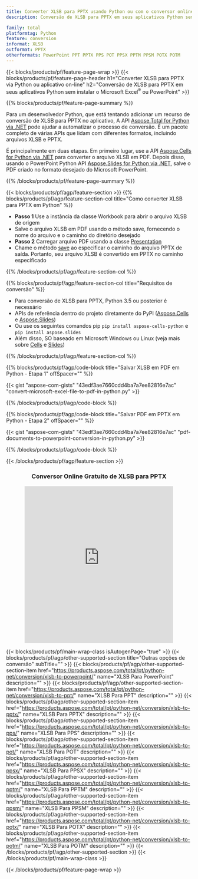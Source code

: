 ```yaml
---
title: Converter XLSB para PPTX usando Python ou com o conversor online gratuito
description: Conversão de XLSB para PPTX em seus aplicativos Python sem usar o Microsoft Office ou on-line. Teste o conversor online gratuito de CSV para POT rapidamente antes de integrar o código. 

family: total
platformtag: Python
feature: conversion
informat: XLSB
outformat: PPTX
otherformats: PowerPoint PPT PPTX PPS POT PPSX PPTM PPSM POTX POTM
---
```

{{< blocks/products/pf/feature-page-wrap >}}
{{< blocks/products/pf/feature-page-header h1="Converter XLSB para PPTX via Python ou aplicativo on-line" h2="Conversão de XLSB para PPTX em seus aplicativos Python sem instalar o Microsoft Excel<sup>&reg;</sup> ou PowerPoint" >}}

{{% blocks/products/pf/feature-page-summary %}}

Para um desenvolvedor Python, que está tentando adicionar um recurso de conversão de XLSB para PPTX no aplicativo, A API [Aspose.Total for Python via .NET](https://products.aspose.com/total/python-net/) pode ajudar a automatizar o processo de conversão. É um pacote completo de várias APIs que lidam com diferentes formatos, incluindo arquivos XLSB e PPTX.

É principalmente em duas etapas. Em primeiro lugar, use a API [Aspose.Cells for Python via .NET](https://products.aspose.com/cells/python-net/) para converter o arquivo XLSB em PDF. Depois disso, usando o PowerPoint Python API [Aspose.Slides for Python via .NET](https://products.aspose.com/slides/python-net/), salve o PDF criado no formato desejado do Microsoft PowerPoint. 

{{% /blocks/products/pf/feature-page-summary %}}

{{< blocks/products/pf/agp/feature-section >}}
{{% blocks/products/pf/agp/feature-section-col title="Como converter XLSB para PPTX em Python" %}}
- **Passo 1** Use a instância da classe Workbook para abrir o arquivo XLSB de origem 
- Salve o arquivo XLSB em PDF usando o método save, fornecendo o nome do arquivo e o caminho do diretório desejado
-  **Passo 2** Carregar arquivo PDF usando a classe [Presentation](https://reference.aspose.com/slides/python-net/aspose.slides/presentation/)
-  Chame o método [save](https://reference.aspose.com/slides/python-net/aspose.slides/presentation/) ao especificar o caminho do arquivo PPTX de saída. Portanto, seu arquivo XLSB é convertido em PPTX no caminho especificado

{{% /blocks/products/pf/agp/feature-section-col %}}

{{% blocks/products/pf/agp/feature-section-col title="Requisitos de conversão" %}}

- Para conversão de XLSB para PPTX, Python 3.5 ou posterior é necessário
- APIs de referência dentro do projeto diretamente do PyPI ([Aspose.Cells](https://pypi.org/project/aspose-cells-python/) e [Aspose.Slides](https://pypi.org/project/Aspose.Slides/))
-  Ou use os seguintes comandos pip ```pip install aspose-cells-python``` e ```pip install aspose.slides```
-  Além disso, SO baseado em Microsoft Windows ou Linux (veja mais sobre [Cells](https://docs.aspose.com/cells/python-net/getting-started/#installation) e [Slides](https://docs.aspose.com/slides/python-net/system-requirements/))
 

{{% /blocks/products/pf/agp/feature-section-col %}}

{{% blocks/products/pf/agp/code-block title="Salvar XLSB em PDF em Python - Etapa 1" offSpacer="" %}}

{{< gist "aspose-com-gists" "43edf3ae7660cdd4ba7a7ee82816e7ac" "convert-microsoft-excel-file-to-pdf-in-python.py" >}}

{{% /blocks/products/pf/agp/code-block %}}

{{% blocks/products/pf/agp/code-block title="Salvar PDF em PPTX em Python - Etapa 2" offSpacer="" %}}

{{< gist "aspose-com-gists" "43edf3ae7660cdd4ba7a7ee82816e7ac" "pdf-documents-to-powerpoint-conversion-in-python.py" >}}

{{% /blocks/products/pf/agp/code-block %}}

{{< /blocks/products/pf/agp/feature-section >}}
<div class="container-fluid agp-content bg-white aboutfile box-1 vh100 section nopbtm">
<div class=container>
<div class=row>
<div class="demobox tc col-md-12 padding-0" align="center">

<h3>Conversor Online Gratuito de XLSB para PPTX</h3>

<iframe style="border: none; height: 426px;" scrolling="no" src="https://total-conversion-app-65z5r2lp.qa.k8s.dynabic.com/?to=pptx&from=xlsb" id="child-iframe" width="80%"></iframe>

</div></div>
</div></div>

{{< blocks/products/pf/main-wrap-class isAutogenPage="true" >}}
{{< blocks/products/pf/agp/other-supported-section title="Outras opções de conversão" subTitle="" >}}
{{< blocks/products/pf/agp/other-supported-section-item href="https://products.aspose.com/total/pt/python-net/conversion/xlsb-to-powerpoint/" name="XLSB Para PowerPoint" description="" >}}
{{< blocks/products/pf/agp/other-supported-section-item href="https://products.aspose.com/total/pt/python-net/conversion/xlsb-to-ppt/" name="XLSB Para PPT" description="" >}}
{{< blocks/products/pf/agp/other-supported-section-item href="https://products.aspose.com/total/pt/python-net/conversion/xlsb-to-pptx/" name="XLSB Para PPTX" description="" >}}
{{< blocks/products/pf/agp/other-supported-section-item href="https://products.aspose.com/total/pt/python-net/conversion/xlsb-to-pps/" name="XLSB Para PPS" description="" >}}
{{< blocks/products/pf/agp/other-supported-section-item href="https://products.aspose.com/total/pt/python-net/conversion/xlsb-to-pot/" name="XLSB Para POT" description="" >}}
{{< blocks/products/pf/agp/other-supported-section-item href="https://products.aspose.com/total/pt/python-net/conversion/xlsb-to-ppsx/" name="XLSB Para PPSX" description="" >}}
{{< blocks/products/pf/agp/other-supported-section-item href="https://products.aspose.com/total/pt/python-net/conversion/xlsb-to-pptm/" name="XLSB Para PPTM" description="" >}}
{{< blocks/products/pf/agp/other-supported-section-item href="https://products.aspose.com/total/pt/python-net/conversion/xlsb-to-ppsm/" name="XLSB Para PPSM" description="" >}}
{{< blocks/products/pf/agp/other-supported-section-item href="https://products.aspose.com/total/pt/python-net/conversion/xlsb-to-potx/" name="XLSB Para POTX" description="" >}}
{{< blocks/products/pf/agp/other-supported-section-item href="https://products.aspose.com/total/pt/python-net/conversion/xlsb-to-potm/" name="XLSB Para POTM" description="" >}}
{{< /blocks/products/pf/agp/other-supported-section >}}
{{< /blocks/products/pf/main-wrap-class >}}

{{< /blocks/products/pf/feature-page-wrap >}}